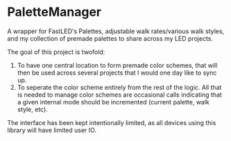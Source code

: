 # PaletteManager
A wrapper for FastLED's Palettes, adjustable walk rates/various walk styles, and my collection of premade palettes to share across my LED projects.

The goal of this project is twofold:
  1. To have one central location to form premade color schemes, that will then be used across several projects that I would one day like to sync up.
  2. To seperate the color scheme entirely from the rest of the logic. All that is needed to manage color schemes are occasional calls indicating that a given internal mode should be incremented (current palette, walk style, etc).

The interface has been kept intentionally limited, as all devices using this library will have limited user IO.
